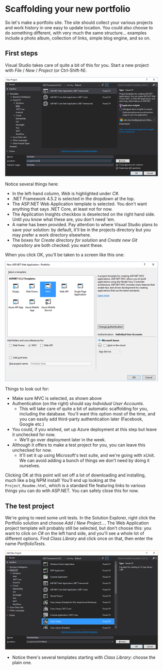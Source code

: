 # Scaffolding your new portfolio

So let's make a portfolio site. The site should collect your various projects and work history in one easy to update location. You could also choose to do something different, with very much the same structure... examples include a photo album, collection of links, simple blog engine, and so on.

## First steps

Visual Studio takes care of quite a bit of this for you. Start a new project with _File_ / _New_ / _Project_ (or Ctrl-Shift-N).

![](portfolio-scaffold.png)

Notice several things here:

 - In the left-hand column, _Web_ is highlighted under _C#_.
 - .NET Framework 4.5.2 is selected in the dropdown at the top.
 - The ASP.NET Web Application template is selected. You don't want anything that says .NET Core, at least not for now.
 - The Application Insights checkbox is deselected on the right hand side. Until you know what these are, you don't need 'em.
 - A name has been provided. Pay attention to where Visual Studio plans to save your solution: by default, it'll be in the projects directory but you may prefer a work directory elsewhere.
 - The boxes for _Create directory for solution_ and _Create new Git repository_ are both checked: you want these.

When you click OK, you'll be taken to a screen like this one:

![](portfolio-mvc.png)

Things to look out for:

 - Make sure MVC is selected, as shown above
 - Authentication (on the right) should say _Individual User Accounts_.
   - This will take care of quite a bit of automatic scaffolding for you, including the database. You'll want this option most of the time, and you can easily add third-party authentication later (Facebook, Google etc.)
 - You could, if you wished, set up Azure deployment at this step but leave it unchecked for now.
   - We'll go over deployment later in the week.
 - Although it offers to make a test project for you, you can leave this unchecked for now.
   - It'll set it up using Microsoft's test suite, and we're going with xUnit. We can avoid adding a bunch of things we don't need by doing it ourselves.

Clicking OK at this point will set off a lot of downloading and installing, much like a big NPM install! You'll end up looking at the `Project_Readme.html`, which is a standard file featuring links to various things you can do with ASP.NET. You can safely close this for now.


## The test project

We're going to need some unit tests. In the Solution Explorer, right click the Portfolio solution and choose _Add_ / _New Project..._. The Web Application project template will probably still be selected, but don't choose this: you want to click on _C#_ on the left hand side, and you'll see a whole lot of different options. Find _Class Library_ and click once on that, then enter the name _PortfolioTests_.

![](portfolio-test-project.png)

 - Notice there's several templates starting with _Class Library_: choose the plain one.


##
